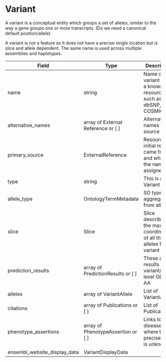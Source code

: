 # Variant

A variant is a conceptual entity which groups a set of alleles, similar to the way a gene groups one or more transcripts. (Do we need a canonical default position/allele)

A variant is not a feature as it does not have a precise single location but is slice and allele dependent. The same name is used across multiple assemblies and haplotypes.

| Field             | Type            | Description
|-------------------|-----------------|---------------------
|name         | string          | Name of the variant from a known resource such as dbSNP, EVA, COSMIC
|alternative_names         |array of External Reference or [ ]        | Alternative names + source info
| primary_source     |ExternalReference      | Resource the initial record came from and where the name is assigned
| type               |string           |This is a Variant 
| allele_type        | OntologyTermMetadata| SO type aggregation from alleles 
| slice              | Slice                      | Slice describing the max coordinates of all the alleles for the variant
| prediction_results | array of PredictionResults or [ ] | These are results at variant/loci level GERP, AA
|alleles |array of VariantAllele |List of VariantAlleles
| citations| array of Publications or [ ] |List of Publications
| phenotype_assertions| array of PhenotypeAssertion or [ ] |Links to disease where the precise allele is unknown
| ensembl_website_display_data| VariantDisplayData | 




